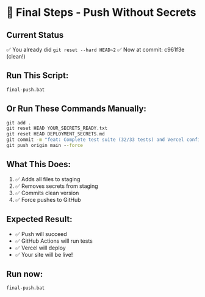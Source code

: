 # 🎯 Final Steps - Push Without Secrets

## Current Status
✅ You already did `git reset --hard HEAD~2`
✅ Now at commit: c961f3e (clean!)

## Run This Script:
```cmd
final-push.bat
```

## Or Run These Commands Manually:

```cmd
git add .
git reset HEAD YOUR_SECRETS_READY.txt
git reset HEAD DEPLOYMENT_SECRETS.md
git commit -m "feat: Complete test suite (32/33 tests) and Vercel configuration"
git push origin main --force
```

## What This Does:
1. ✅ Adds all files to staging
2. ✅ Removes secrets from staging
3. ✅ Commits clean version
4. ✅ Force pushes to GitHub

## Expected Result:
- ✅ Push will succeed
- ✅ GitHub Actions will run tests
- ✅ Vercel will deploy
- ✅ Your site will be live!

## Run now:
```cmd
final-push.bat
```

